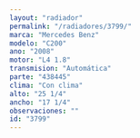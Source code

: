 ```yaml
---
layout: "radiador"
permalink: "/radiadores/3799/"
marca: "Mercedes Benz"
modelo: "C200"
ano: "2008"
motor: "L4 1.8"
transmision: "Automática"
parte: "438445"
clima: "Con clima"
alto: "25 1/4"
ancho: "17 1/4"
observaciones: ""
id: "3799"
---
```


